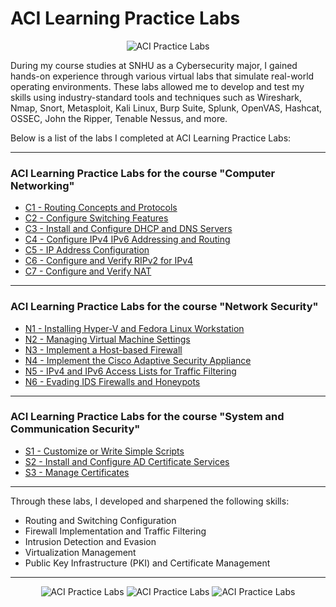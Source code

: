 # ACI Learning Practice Labs

<p align="center">
<img src="https://i.imgur.com/k2dYPmk.png" alt="ACI Practice Labs"/>
</p>

During my course studies at SNHU as a Cybersecurity major, I gained hands-on experience through various virtual labs that simulate real-world operating environments. These labs allowed me to develop and test my skills using industry-standard tools and techniques such as Wireshark, Nmap, Snort, Metasploit, Kali Linux, Burp Suite, Splunk, OpenVAS, Hashcat, OSSEC, John the Ripper, Tenable Nessus, and more.

Below is a list of the labs I completed at ACI Learning Practice Labs:

---

### ACI Learning Practice Labs for the course "Computer Networking"

- [C1 - Routing Concepts and Protocols](https://cyyang75.github.io/aci-practice-labs/Computer%20Networking/C1%20-%20Routing%20Concepts%20and%20Protocols.html)
- [C2 - Configure Switching Features](https://cyyang75.github.io/aci-practice-labs/Computer%20Networking/C2%20-%20Configure%20Switching%20Features.html)
- [C3 - Install and Configure DHCP and DNS Servers](https://cyyang75.github.io/aci-practice-labs/Computer%20Networking/C3%20-%20Install%20and%20Configure%20DHCP%20and%20DNS%20Servers.html)
- [C4 - Configure IPv4 IPv6 Addressing and Routing](https://cyyang75.github.io/aci-practice-labs/Computer%20Networking/C4%20-%20Configure%20IPv4%20IPv6%20Addressing%20and%20Routing.html)
- [C5 - IP Address Configuration](https://cyyang75.github.io/aci-practice-labs/Computer%20Networking/C5%20-%20IP%20Address%20Configuration.html)
- [C6 - Configure and Verify RIPv2 for IPv4](https://cyyang75.github.io/aci-practice-labs/Computer%20Networking/C6%20-%20Configure%20and%20Verify%20RIPv2%20for%20IPv4.html)
- [C7 - Configure and Verify NAT](https://cyyang75.github.io/aci-practice-labs/Computer%20Networking/C7%20-%20Configure%20and%20Verify%20NAT.html)

---

### ACI Learning Practice Labs for the course "Network Security"

- [N1 - Installing Hyper-V and Fedora Linux Workstation](https://cyyang75.github.io/aci-practice-labs/Network%20Security/N1%20-%20Installing%20Hyper-V%20and%20Fedora%20Linux%20Workstation.html)
- [N2 - Managing Virtual Machine Settings](https://cyyang75.github.io/aci-practice-labs/Network%20Security/N2%20-%20Managing%20Virtual%20Machine%20Settings.html)
- [N3 - Implement a Host-based Firewall](https://cyyang75.github.io/aci-practice-labs/Network%20Security/N3%20-%20Implement%20a%20Host-based%20Firewall.html)
- [N4 - Implement the Cisco Adaptive Security Appliance](https://cyyang75.github.io/aci-practice-labs/Network%20Security/N4%20-%20Implement%20the%20Cisco%20Adaptive%20Security%20Appliance.html)
- [N5 - IPv4 and IPv6 Access Lists for Traffic Filtering](https://cyyang75.github.io/aci-practice-labs/Network%20Security/N5%20-%20IPv4%20and%20IPv6%20Access%20Lists%20for%20Traffic%20Filtering.html)
- [N6 - Evading IDS Firewalls and Honeypots](https://cyyang75.github.io/aci-practice-labs/Network%20Security/N6%20-%20Evading%20IDS%20Firewalls%20and%20Honeypots.html)

---

### ACI Learning Practice Labs for the course "System and Communication Security"

- [S1 - Customize or Write Simple Scripts](https://cyyang75.github.io/aci-practice-labs/System%20and%20Communication%20Security/S1%20-%20Customize%20or%20Write%20Simple%20Scripts.html)
- [S2 - Install and Configure AD Certificate Services](https://cyyang75.github.io/aci-practice-labs/System%20and%20Communication%20Security/S2%20-%20Install%20and%20Configure%20AD%20Certificate%20Services.html)
- [S3 - Manage Certificates](https://cyyang75.github.io/aci-practice-labs/System%20and%20Communication%20Security/S3%20-%20Manage%20Certificates.html)

---

Through these labs, I developed and sharpened the following skills:

- Routing and Switching Configuration
- Firewall Implementation and Traffic Filtering
- Intrusion Detection and Evasion
- Virtualization Management
- Public Key Infrastructure (PKI) and Certificate Management

---

<p align="center">
<img src="https://i.imgur.com/fYzBdx7.png" alt="ACI Practice Labs"/>
<img src="https://i.imgur.com/umPiil9.png" alt="ACI Practice Labs"/>
<img src="https://i.imgur.com/1aYEClg.png" alt="ACI Practice Labs"/>
</p>
